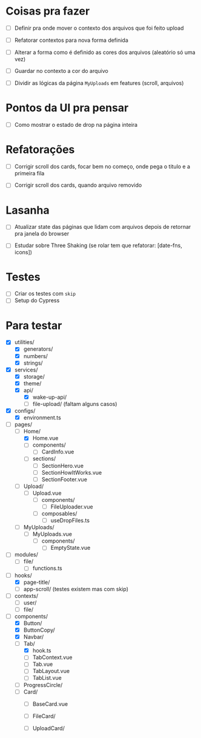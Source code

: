 # Coisas pra fazer
- [ ] Definir pra onde mover o contexto dos arquivos que foi feito upload
- [ ] Refatorar contextos para nova forma definida
- [ ] Alterar a forma como é definido as cores dos arquivos (aleatório só uma vez)
- [ ] Guardar no contexto a cor do arquivo
- [ ] Dividir as lógicas da página `MyUploads` em features (scroll, arquivos)


# Pontos da UI pra pensar
- [ ] Como mostrar o estado de drop na página inteira


# Refatorações
- [ ] Corrigir scroll dos cards, focar bem no começo, onde pega o titulo e a primeira fila
- [ ] Corrigir scroll dos cards, quando arquivo removido


# Lasanha
- [ ] Atualizar state das páginas que lidam com arquivos depois de retornar pra janela do browser
- [ ] Estudar sobre Three Shaking (se rolar tem que refatorar: [date-fns, icons])


# Testes
- [ ] Criar os testes com `skip`
- [ ] Setup do Cypress

# Para testar
- [x] utilities/
  - [x] generators/
  - [x] numbers/
  - [x] strings/

- [x] services/
  - [x] storage/
  - [x] theme/
  - [x] api/
    - [x] wake-up-api/
    - [ ] file-upload/ (faltam alguns casos)

- [x] configs/
  - [x] environment.ts

- [ ] pages/
  - [ ] Home/
    - [x] Home.vue
    - [ ] components/
      - [ ] CardInfo.vue
    - [ ] sections/
      - [ ] SectionHero.vue
      - [ ] SectionHowItWorks.vue
      - [ ] SectionFooter.vue

  - [ ] Upload/
    - [ ] Upload.vue
      - [ ] components/
        - [ ] FileUploader.vue
      - [ ] composables/
        - [ ] useDropFiles.ts

  - [ ] MyUploads/
    - [ ] MyUploads.vue
      - [ ] components/
        - [ ] EmptyState.vue

- [ ] modules/
  - [ ] file/
    - [ ] functions.ts

- [ ] hooks/
  - [x] page-title/
  - [ ] app-scroll/ (testes existem mas com skip)

- [ ] contexts/
  - [ ] user/
  - [ ] file/

- [ ] components/
  - [x] Button/
  - [x] ButtonCopy/
  - [x] Navbar/
  - [ ] Tab/
    - [x] hook.ts
    - [ ] TabContext.vue
    - [ ] Tab.vue
    - [ ] TabLayout.vue
    - [ ] TabList.vue
  - [ ] ProgressCircle/
  - [ ] Card/
    - [ ] BaseCard.vue
    - [ ] FileCard/
    - [ ] UploadCard/

